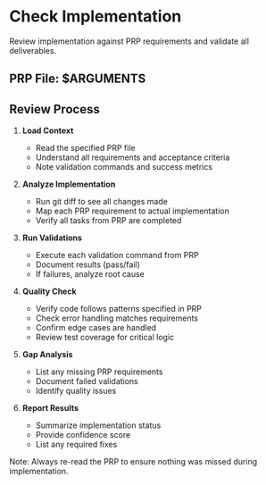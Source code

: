 # Check Implementation

Review implementation against PRP requirements and validate all deliverables.

## PRP File: $ARGUMENTS

## Review Process

1. **Load Context**
   - Read the specified PRP file
   - Understand all requirements and acceptance criteria
   - Note validation commands and success metrics

2. **Analyze Implementation**
   - Run git diff to see all changes made
   - Map each PRP requirement to actual implementation
   - Verify all tasks from PRP are completed

3. **Run Validations**
   - Execute each validation command from PRP
   - Document results (pass/fail)
   - If failures, analyze root cause

4. **Quality Check**
   - Verify code follows patterns specified in PRP
   - Check error handling matches requirements
   - Confirm edge cases are handled
   - Review test coverage for critical logic

5. **Gap Analysis**
   - List any missing PRP requirements
   - Document failed validations
   - Identify quality issues

6. **Report Results**
   - Summarize implementation status
   - Provide confidence score
   - List any required fixes

Note: Always re-read the PRP to ensure nothing was missed during implementation.